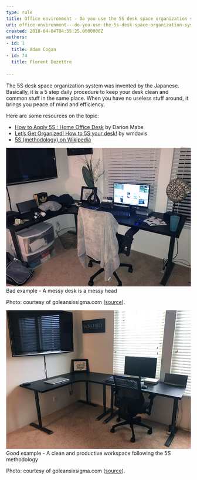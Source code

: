 ```yaml
---
type: rule
title: Office environment - Do you use the 5S desk space organization system invented by the Japanese?
uri: office-environment---do-you-use-the-5s-desk-space-organization-system-invented-by-the-japanese
created: 2018-04-04T04:55:25.0000000Z
authors:
- id: 1
  title: Adam Cogan
- id: 74
  title: Florent Dezettre

---
```


The 5S desk space organization system was invented by the Japanese. Basically, it is a 5 step daily procedure to keep your desk clean and common stuff in the same place. When you have no useless stuff around, it brings you peace of mind and efficiency.
 
Here are some resources on the topic:

- [How to Apply 5S : Home Office Desk](https://goleansixsigma.com/apply-5s-home-office-desk/) by Darion Mabe
- [Let’s Get Organized! How to 5S your desk!](https://blogs.mtu.edu/improvement/2011/08/17/let%e2%80%99s-get-organized-how-to-5s-your-desk/) by wmdavis
- [5S (methodology) on Wikipedia](https://en.wikipedia.org/wiki/5S_%28methodology%29)



 
![](Apply-5S_Desk-01_GoLeanSixSigma.com_.jpg) Bad example - A messy desk is a messy head

Photo: courtesy of goleansixsigma.com ([source](https://goleansixsigma.com/apply-5s-home-office-desk/)).


  
![](Apply-5S_Desk-04_GoLeanSixSigma.com_.jpg) Good example - A clean and productive workspace following the 5S methodology

Photo: courtesy of goleansixsigma.com ([source](https://goleansixsigma.com/apply-5s-home-office-desk/)).
